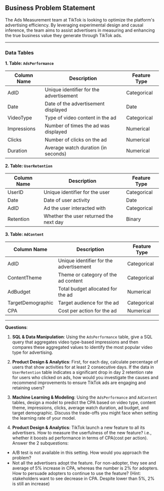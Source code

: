 ## Business Problem Statement

The Ads Measurement team at TikTok is looking to optimize the platform's advertising efficiency. By leveraging experimental design and causal inference, the team aims to assist advertisers in measuring and enhancing the true business value they generate through TikTok ads.

---

### Data Tables

**1. Table: `AdsPerformance`**

| Column Name | Description                              | Feature Type   |
|-------------|------------------------------------------|----------------|
| AdID        | Unique identifier for the advertisement  | Categorical    |
| Date        | Date of the advertisement displayed     | Date           |
| VideoType   | Type of video content in the ad          | Categorical    |
| Impressions | Number of times the ad was displayed    | Numerical      |
| Clicks      | Number of clicks on the ad              | Numerical      |
| Duration    | Average watch duration (in seconds)     | Numerical      |

**2. Table: `UserRetention`**

| Column Name | Description                                 | Feature Type   |
|-------------|---------------------------------------------|----------------|
| UserID      | Unique identifier for the user             | Categorical    |
| Date        | Date of user activity                      | Date           |
| AdID        | Ad the user interacted with                | Categorical    |
| Retention   | Whether the user returned the next day     | Binary         |

**3. Table: `AdContent`**

| Column Name   | Description                           | Feature Type   |
|---------------|---------------------------------------|----------------|
| AdID          | Unique identifier for the advertisement| Categorical    |
| ContentTheme  | Theme or category of the ad content   | Categorical    |
| AdBudget      | Total budget allocated for the ad     | Numerical      |
| TargetDemographic | Target audience for the ad         | Categorical    |
| CPA           | Cost per action for the ad            | Numerical      |

---

**Questions**:

1. **SQL & Data Manipulation**: Using the `AdsPerformance` table, give a SQL query that aggregates video type-based impressions and then compares these aggregated values to identify the most popular video type for advertising.

2. **Product Design & Analytics**: First, for each day, calculate percentage of users that show activities for at least 2 consecutive days. If the data in `UserRetention` table indicates a significant drop in day 2 retention rate for users who clicked on ads, how would you investigate the causes and recommend improvements to ensure TikTok ads are engaging and retaining users?

3. **Machine Learning & Modeling**: Using the `AdsPerformance` and `AdContent` tables, design a model to predict the CPA based on video type, content theme, impressions, clicks, average watch duration, ad budget, and target demographic. Discuss the trade-offs you might face when setting the learning rate of your model.

4. **Product Design & Analytics**: TikTok launch a new feature to all its advertisers. How to measure the userfulness of the new feature? i.e., whether it boosts ad performance in terms of CPA(cost per action). Answer the 2 subquestions:
  - A/B test is not available in this setting. How would you approach the problem?
  - Not all the advertisers adopt the feature. For non-adopter, they see and average of 5% increase in CPA, whereas the number is 2% for adopters. How to persuade adopters to continue to use the feature? (Hint: stakeholders want to see decrease in CPA. Despite lower than 5%, 2% is still an increase)
  
  
